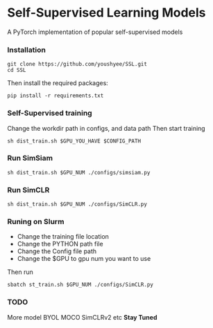 # Self-Supervised Learning Models

A PyTorch implementation of popular self-supervised models

### Installation

```
git clone https://github.com/youshyee/SSL.git
cd SSL
```
Then install the required packages:
```
pip install -r requirements.txt
```

### Self-Supervised training

Change the workdir path in configs, and data path
Then start training
```
sh dist_train.sh $GPU_YOU_HAVE $CONFIG_PATH
```

### Run SimSiam

```
sh dist_train.sh $GPU_NUM ./configs/simsiam.py
```

### Run SimCLR

```
sh dist_train.sh $GPU_NUM ./configs/SimCLR.py
```

### Runing on Slurm
- Change the training file location
- Change the PYTHON path file
- Change the Config file path
- Change the $GPU to gpu num you want to use

Then run

```
sbatch st_train.sh $GPU_NUM ./configs/SimCLR.py
```
### TODO

More model BYOL MOCO SimCLRv2 etc  **Stay Tuned**





